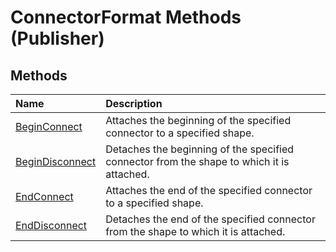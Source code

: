 
# ConnectorFormat Methods (Publisher)

## Methods



|**Name**|**Description**|
|:-----|:-----|
| [BeginConnect](d38f6ac7-f09b-b171-a6b8-d52427f45d78.md)|Attaches the beginning of the specified connector to a specified shape.|
| [BeginDisconnect](30d8ffc0-e8a5-6d9e-a098-8c06d5fde3a9.md)|Detaches the beginning of the specified connector from the shape to which it is attached.|
| [EndConnect](d37c1ab2-d73a-903b-7c5d-f38a29544728.md)|Attaches the end of the specified connector to a specified shape.|
| [EndDisconnect](cf46820e-99fc-cdd2-999a-f30117b5616f.md)|Detaches the end of the specified connector from the shape to which it is attached.|

